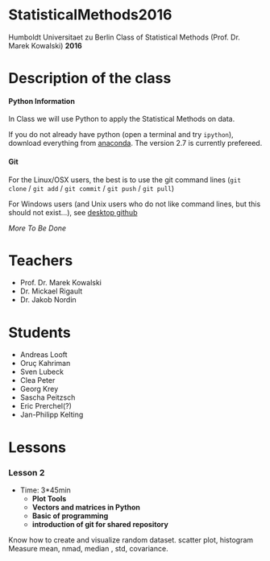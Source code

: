 # StatisticalMethods2016
Humboldt Universitaet zu Berlin Class of Statistical Methods (Prof. Dr. Marek Kowalski) **2016**

# Description of the class

#### Python Information
In Class we will use Python to apply the Statistical Methods on data.

If you do not already have python (open a terminal and try `ipython`),
download everything from
[anaconda](https://www.continuum.io/downloads). The version 2.7 is
currently prefereed.


#### Git
For the Linux/OSX users, the best is to use the git command lines
(`git clone` / `git add` / `git commit` / `git push` / `git pull`)

For Windows users (and Unix users who do not like command lines, but this should not exist...), see
[desktop github](https://desktop.github.com/)


_More To Be Done_

# Teachers 

- Prof. Dr. Marek Kowalski
- Dr. Mickael Rigault
- Dr. Jakob Nordin

# Students
- Andreas Looft
- Oruç Kahriman
- Sven Lubeck
- Clea Peter
- Georg Krey
- Sascha Peitzsch
- Eric Prerchel(?)
- Jan-Philipp Kelting

# Lessons

### Lesson 2

* Time: 3*45min
   * **Plot Tools**
   * **Vectors and matrices in Python**
   * **Basic of programming**
   * **introduction of git for shared repository**

Know how to create and visualize random dataset. scatter plot, histogram
Measure mean, nmad, median , std, covariance.


